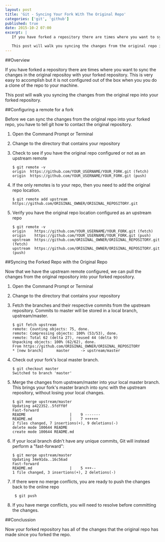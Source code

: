 ```yaml
---
layout: post
title: 'Git - Syncing Your Fork With The Original Repo'
categories: ['git', 'github']
published: true
date: 2015-10-2 07:00
excerpt: |
   If you have forked a repository there are times where you want to sync the changes in the original repositoy with your forked repository.  This is very easy to accomplish but it is not configured out of the box when you you do a clone of the repo to your machine.

   This post will walk you syncing the changes from the original repo into your forked repository.    
---
```


##Overview

If you have forked a repository there are times where you want to sync the changes in the original repositoy with your forked repository.  This is very easy to accomplish but it is not configured out of the box when you you do a clone of the repo to your machine.

This post will walk you syncing the changes from the original repo into your forked repository.

##Configuring a remote for a fork

Before we can sync the changes from the original repo into your forked repo, you have to tell git how to contact the original repository.

1. Open the Command Prompt or Terminal
1. Change to the directory that contains your repository
1. Check to see if you have the original repo configured or not as an upstream remote

    ```
    $ git remote -v
    origin  https://github.com/YOUR_USERNAME/YOUR_FORK.git (fetch)
    origin  https://github.com/YOUR_USERNAME/YOUR_FORK.git (push)
    ```

1. If the only remotes is to your repo, then you need to add the original repo location.

    ```
    $ git remote add upstream https://github.com/ORIGINAL_OWNER/ORIGINAL_REPOSITORY.git
    ```

1. Verify you have the original repo location configured as an upstream repo      

    ```
    $ git remote -v
    origin    https://github.com/YOUR_USERNAME/YOUR_FORK.git (fetch)
    origin    https://github.com/YOUR_USERNAME/YOUR_FORK.git (push)
    upstream  https://github.com/ORIGINAL_OWNER/ORIGINAL_REPOSITORY.git (fetch)
    upstream  https://github.com/ORIGINAL_OWNER/ORIGINAL_REPOSITORY.git (push)
    ```

##Syncing the Forked Repo with the Original Repo

Now that we have the upstream remote configured, we can pull the changes from the original repository into your forked repository.  

1. Open the Command Prompt or Terminal         
1. Change to the directory that contains your repository
1. Fetch the branches and their respective commits from the upstream repository. Commits to master will be stored in a local branch, upstream/master.

    ```
    $ git fetch upstream
    remote: Counting objects: 75, done.
    remote: Compressing objects: 100% (53/53), done.
    remote: Total 62 (delta 27), reused 44 (delta 9)
    Unpacking objects: 100% (62/62), done.
    From https://github.com/ORIGINAL_OWNER/ORIGINAL_REPOSITORY
    * [new branch]      master     -> upstream/master
    ```

1. Check out your fork's local master branch.

    ```
    $ git checkout master
    Switched to branch 'master'         
    ```

1. Merge the changes from upstream/master into your local master branch. This brings your fork's master branch into sync with the upstream repository, without losing your local changes.        

    ```
    $ git merge upstream/master
    Updating a422352..5fdff0f
    Fast-forward
    README                    |    9 -------
    README.md                 |    7 ++++++
    2 files changed, 7 insertions(+), 9 deletions(-)
    delete mode 100644 README
    create mode 100644 README.md
    ```

1. If your local branch didn't have any unique commits, Git will instead perform a "fast-forward":

    ```
    $ git merge upstream/master
    Updating 34e91da..16c56ad
    Fast-forward
    README.md                 |    5 +++--
    1 file changed, 3 insertions(+), 2 deletions(-)          
    ```
          
1. If there were no merge conflicts, you are ready to push the changes back to the online repo

        $ git push          
        
1. If you have merge conflicts, you will need to resolve before committing the changes.

##Conclussion

Now your forked repository has all of the changes that the original repo has made since you forked the repo.           
        